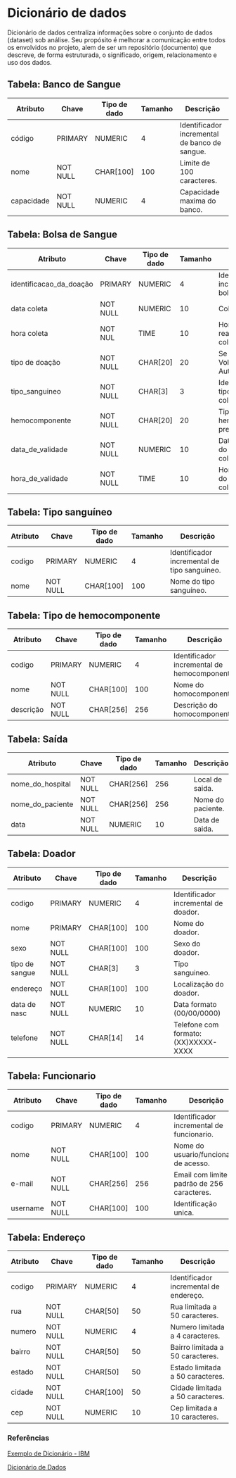 # Dicionário de dados
Dicionário de dados centraliza informações sobre o conjunto de dados (dataset) sob análise. Seu propósito é melhorar a comunicação entre todos os envolvidos no projeto, alem de ser um repositório (documento) que descreve, de forma estruturada, o significado, origem, relacionamento e uso dos dados.

## Tabela: Banco de Sangue
      
| Atributo      | Chave      | Tipo de dado  | Tamanho      | Descrição                                       |
|---------------|------------|---------------|--------------|-------------------------------------------------|
| código        |  PRIMARY   |   NUMERIC     |      4       | Identificador incremental de banco de sangue.   |
| nome          | NOT NULL   |   CHAR[100]   |     100      | Limite de 100 caracteres.                       |
| capacidade    | NOT NULL   |   NUMERIC     |      4       | Capacidade maxima do banco.                     |


## Tabela: Bolsa de Sangue
       
| Atributo                | Chave      | Tipo de dado  | Tamanho      | Descrição                                     |
|-------------------------|------------|---------------|--------------|-----------------------------------------------|
| identificacao_da_doação |  PRIMARY   |   NUMERIC     |     4        | Identificador incremental de bolsa de sangue. |
| data coleta             | NOT NULL   |   NUMERIC     |     10       | Coleta de sangue.                             |
| hora coleta             | NOT NUL    |   TIME        |     10       | Horario da realização da coleta.              |
| tipo de doação          | NOT NULL   |   CHAR[20]    |     20       | Se a doação é Voluntária, Autóloga.           |
| tipo_sanguineo          | NOT NULL   |   CHAR[3]     |      3       | Identificação do tipo sanguineo coletado.     |
| hemocomponente          | NOT NULL   |   CHAR[20]    |     20       | Tipo de hemocomponente presente.              |
| data_de_validade        | NOT NULL   |   NUMERIC     |     10       | Data de validade do sangue coletado.          |
| hora_de_validade        | NOT NULL   |   TIME        |     10       | Hora de validade do sngue coletado.           |

## Tabela: Tipo sanguíneo
    
| Atributo        | Chave      | Tipo de dado  | Tamanho      | Descrição                                     |
|-----------------|------------|---------------|--------------|-----------------------------------------------|
| codigo          |  PRIMARY   |   NUMERIC     |      4       | Identificador incremental de tipo sanguineo.  |
| nome            | NOT NULL   |   CHAR[100]   |      100     | Nome do tipo sanguíneo.                               |


## Tabela: Tipo de hemocomponente
       
| Atributo        | Chave      | Tipo de dado  | Tamanho      | Descrição                                     |
|-----------------|------------|---------------|--------------|-----------------------------------------------|
| codigo          |  PRIMARY   |  NUMERIC      |     4        | Identificador incremental de hemocomponente.  |
| nome            | NOT NULL   |   CHAR[100]   |     100      | Nome do homocomponente.                               |
| descrição       | NOT NULL   |   CHAR[256]   |    256       | Descrição do homocomponente.                  |


## Tabela: Saída
       
| Atributo        | Chave      | Tipo de dado  | Tamanho      | Descrição                                     |
|-----------------|------------|---------------|--------------|-----------------------------------------------|
| nome_do_hospital| NOT NULL   |   CHAR[256]   |     256      | Local de saida.                               |
| nome_do_paciente| NOT NULL   |   CHAR[256]   |     256      | Nome do paciente.                             |
| data            | NOT NULL   |   NUMERIC     |     10       | Data de saida.                                |

## Tabela: Doador
       
| Atributo        | Chave      | Tipo de dado  | Tamanho      | Descrição                                     |
|-----------------|------------|---------------|--------------|-----------------------------------------------| 
| codigo          |  PRIMARY   |  NUMERIC      |     4        | Identificador incremental de doador.          |
| nome            |  PRIMARY   |  CHAR[100]    |      100     | Nome do doador.           |
| sexo            | NOT NULL   |  CHAR[100]    |      100     | Sexo do doador.                               |
| tipo de sangue  | NOT NULL   |  CHAR[3]      |      3       | Tipo sanguineo.                               |
| endereço        | NOT NULL   |  CHAR[100]    |      100     | Localização do doador.                        |
| data de nasc    | NOT NULL   |   NUMERIC     |      10      | Data formato (00/00/0000)                     |
| telefone        | NOT NULL   |   CHAR[14]    |       14     | Telefone com formato: (XX)XXXXX-XXXX          |

## Tabela: Funcionario  
     
| Atributo        | Chave      | Tipo de dado  | Tamanho      | Descrição                                     |
|-----------------|------------|---------------|--------------|-----------------------------------------------|
| codigo          |  PRIMARY   |   NUMERIC     |      4       | Identificador incremental de funcionario.     |
| nome            | NOT NULL   |   CHAR[100]   |      100     | Nome do usuario/funcionario de acesso.        |
| e-mail          | NOT NULL   |   CHAR[256]   |     256      | Email com limite padrão de 256 caracteres.    |
| username        | NOT NULL   |   CHAR[100]   |      100     | Identificação unica.                          |



## Tabela: Endereço
      
| Atributo        | Chave      | Tipo de dado  | Tamanho      | Descrição                                     |
|-----------------|------------|---------------|--------------|-----------------------------------------------|
| codigo          |  PRIMARY   |   NUMERIC     |      4       |  Identificador incremental de endereço.       |
| rua             | NOT NULL   |   CHAR[50]    |      50      |  Rua limitada a 50 caracteres.                |
| numero          | NOT NULL   |   NUMERIC     |       4      |  Numero limitada a 4 caracteres.              |
| bairro          | NOT NULL   |   CHAR[50]    |      50      |  Bairro limitada a 50 caracteres.             |
| estado          | NOT NULL   |   CHAR[50]    |      50      |  Estado limitada a 50 caracteres.             |
| cidade          | NOT NULL   |   CHAR[100]   |      50      |  Cidade limitada a 50 caracteres.             |
| cep             | NOT NULL   |   NUMERIC     |      10      |  Cep limitada a 10 caracteres.                |


### Referências

[Exemplo de Dicionário - IBM](https://publib.boulder.ibm.com/tividd/td/ITMFTP/GC23-4803-00/pt_BR/HTML/TMTPmst80.htm)

[Dicionário de Dados](https://www.luis.blog.br/dicionario-de-dados.html)

